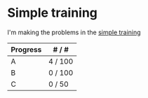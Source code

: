 # Simple training

I'm making the problems in the [simple training](https://codeforces.com/blog/entry/82143)

|Progress| # / # |
| ------ | - |
| A | 4 / 100 |
| B | 0 / 100 |
| C | 0 / 50 |